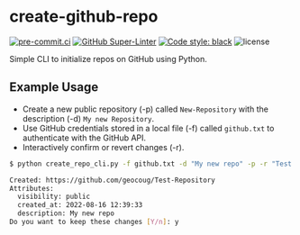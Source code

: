 # create-github-repo

[![pre-commit.ci](https://results.pre-commit.ci/badge/github/geocoug/create-github-repo/main.svg)](https://results.pre-commit.ci/latest/github/geocoug/create-github-repo/main)
[![GitHub Super-Linter](https://github.com/geocoug/create-github-repo/workflows/lint%20code%20base/badge.svg)](https://github.com/marketplace/actions/super-linter)
[![Code style: black](https://img.shields.io/badge/code%20style-black-000000.svg)](https://github.com/psf/black)
![license](https://img.shields.io/github/license/geocoug/create-github-repo)

Simple CLI to initialize repos on GitHub using Python.

## Example Usage

- Create a new public repository (-p) called `New-Repository` with the description (-d) `My new Repository`.
- Use GitHub credentials stored in a local file (-f) called `github.txt` to authenticate with the GitHub API.
- Interactively confirm or revert changes (-r).

```bash
$ python create_repo_cli.py -f github.txt -d "My new repo" -p -r "Test Repository"

Created: https://github.com/geocoug/Test-Repository
Attributes:
  visibility: public
  created_at: 2022-08-16 12:39:33
  description: My new repo
Do you want to keep these changes [Y/n]: y
```
